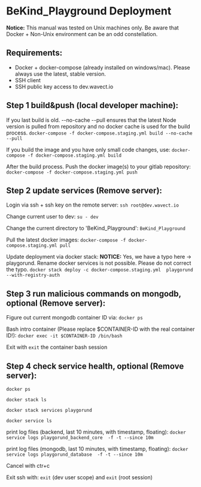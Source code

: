 # BeKind_Playground Deployment

**Notice:** This manual was tested on Unix machines only. Be aware that Docker + Non-Unix environment can be an odd constellation.

## Requirements:
* Docker + docker-compose (already installed on windows/mac). Please always use the latest, stable version.
* SSH client
* SSH public key access to dev.wavect.io

## Step 1 build&push (local developer machine):
If you last build is old. --no-cache --pull ensures that the latest Node version is pulled from repository and no docker cache is used for the build process.
`docker-compose -f docker-compose.staging.yml build --no-cache --pull`

If you build the image and you have only small code changes, use:
`docker-compose -f docker-compose.staging.yml build`

After the build process. Push the docker image(s) to your gitlab repository:
`docker-compose -f docker-compose.staging.yml push`

## Step 2 update services (Remove server):
Login via ssh + ssh key on the remote server:
`ssh root@dev.wavect.io`

Change current user to dev:
`su - dev`

Change the current directory to 'BeKind_Playground':
`BeKind_Playground`

Pull the latest docker images:
`docker-compose -f docker-compose.staging.yml pull`

Update deployment via docker stack:
**NOTICE:** Yes, we have a typo here -> playgorund. Rename docker services is not possible. Please do not correct the typo.
`docker stack deploy -c docker-compose.staging.yml  playgorund --with-registry-auth`

## Step 3 run malicious commands on mongodb, optional (Remove server):
Figure out current mongodb container ID via:
`docker ps`

Bash intro container (Please replace $CONTAINER-ID with the real container ID!):
`docker exec -it $CONTAINER-ID /bin/bash`

Exit with `exit` the container bash session

## Step 4 check service health, optional (Remove server):
`docker ps`

`docker stack ls`

`docker stack services playgorund`

`docker service ls`

 print log files (backend, last 10 minutes, with timestamp, floating):
`docker service logs playgorund_backend_core  -f -t --since 10m`

print log files (mongodb, last 10 minutes, with timestamp, floating):
`docker service logs playgorund_database  -f -t --since 10m`

Cancel with ctr+c

Exit ssh with:
`exit` (dev user scope) and `exit` (root session)
